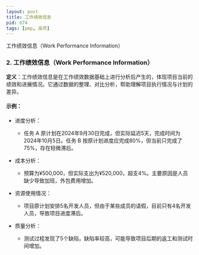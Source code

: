 ```yaml
---
layout: post
title: 工作绩效信息
pid: 674
tags: [pmp, 高项]
---
```


工作绩效信息（Work Performance Information）

### 2. **工作绩效信息**（Work Performance Information）

**定义**：工作绩效信息是在工作绩效数据基础上进行分析后产生的，体现项目当前的绩效和进展情况。它通过数据的整理、对比分析，帮助理解项目执行情况与计划的差异。

#### 示例：

- 进度分析：

  - 任务 A 原计划在2024年9月30日完成，但实际延迟5天，完成时间为2024年10月5日。任务 B 按原计划进度应完成80%，但当前只完成了75%，存在轻微滞后。

- 成本分析：

  - 预算为¥500,000，但实际支出为¥520,000，超支4%。主要原因是人员缺少导致加班，外包费用增加。

- 资源使用情况：

  - 项目原计划安排5名开发人员，但由于某些成员的请假，目前只有4名开发人员，导致项目进度滞后。

- 质量分析：

  - 测试过程发现了5个缺陷，缺陷率较高，可能导致项目后期的返工和测试时间增加。
